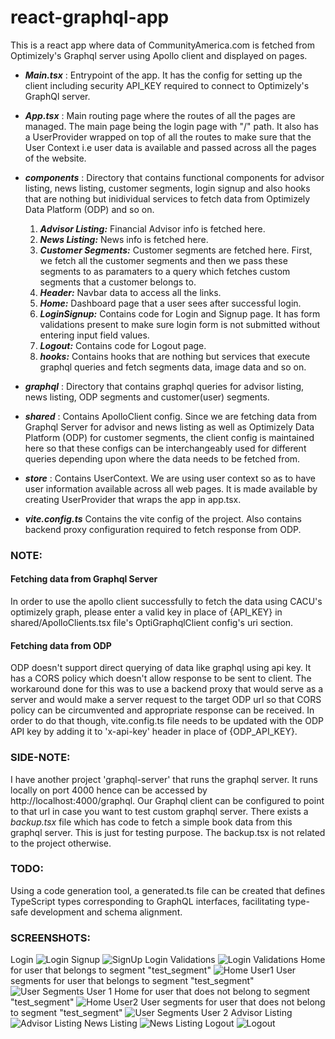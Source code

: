 # react-graphql-app

This is a react app where data of CommunityAmerica.com is fetched from Optimizely's Graphql server using Apollo client and displayed on pages.

- **_Main.tsx_** : Entrypoint of the app. It has the config for setting up the client including security API_KEY required to connect to Optimizely's GraphQl server.

- **_App.tsx_** : Main routing page where the routes of all the pages are managed. The main page being the login page with "/" path. It also has a UserProvider wrapped on top of all the routes to make sure that the User Context i.e user data is available and passed across all the pages of the website.

- **_components_** : Directory that contains functional components for advisor listing, news listing, customer segments, login signup and also hooks that are nothing but inidividual services to fetch data from Optimizely Data Platform (ODP) and so on.

  1. **_Advisor Listing:_** Financial Advisor info is fetched here.
  2. **_News Listing:_** News info is fetched here.
  3. **_Customer Segments:_** Customer segments are fetched here. First, we fetch all the customer segments and then we pass these segments to as paramaters to a query which fetches custom segments that a customer belongs to.
  4. **_Header:_** Navbar data to access all the links.
  5. **_Home:_** Dashboard page that a user sees after successful login.
  6. **_LoginSignup:_** Contains code for Login and Signup page. It has form validations present to make sure login form is not submitted without entering input field values.
  7. **_Logout:_** Contains code for Logout page.
  8. **_hooks:_** Contains hooks that are nothing but services that execute graphql queries and fetch segments data, image data and so on.

- **_graphql_** : Directory that contains graphql queries for advisor listing, news listing, ODP segments and customer(user) segments.

- **_shared_** : Contains ApolloClient config. Since we are fetching data from Graphql Server for advisor and news listing as well as Optimizely Data Platform (ODP) for customer segments, the client config is maintained here so that these configs can be interchangeably used for different queries depending upon where the data needs to be fetched from.

- **_store_** : Contains UserContext. We are using user context so as to have user information available across all web pages. It is made available by creating UserProvider that wraps the app in app.tsx.

- **_vite.config.ts_** Contains the vite config of the project. Also contains backend proxy configuration required to fetch response from ODP.

### NOTE:

#### Fetching data from Graphql Server

In order to use the apollo client successfully to fetch the data using CACU's optimizely graph, please enter a valid key in place of {API_KEY} in shared/ApolloClients.tsx file's OptiGraphqlClient config's uri section.

#### Fetching data from ODP

ODP doesn't support direct querying of data like graphql using api key. It has a CORS policy which doesn't allow response to be sent to client. The workaround done for this was to use a backend proxy that would serve as a server and would make a server request to the target ODP url so that CORS policy can be circumvented and appropriate response can be received. In order to do that though, vite.config.ts file needs to be updated with the ODP API key by adding it to 'x-api-key' header in place of {ODP_API_KEY}.

### SIDE-NOTE:

I have another project 'graphql-server' that runs the graphql server. It runs locally on port 4000 hence can be accessed by http://localhost:4000/graphql.
Our Graphql client can be configured to point to that url in case you want to test custom graphql server. There exists a _backup.tsx_ file which has code to fetch a simple book data from this graphql server. This is just for testing purpose. The backup.tsx is not related to the project otherwise.

### TODO:

Using a code generation tool, a generated.ts file can be created that defines TypeScript types corresponding to GraphQL interfaces, facilitating type-safe development and schema alignment.

### SCREENSHOTS:

Login
![Login](Login.png)
Signup
![SignUp](<Screen Shot 2025-08-07 at 1.30.20 PM.png>)
Login Validations
![Login Validations](<Screen Shot 2025-08-07 at 1.32.33 PM.png>)
Home for user that belongs to segment "test_segment"
![Home User1](<User 1 Home.png>)
User segments for user that belongs to segment "test_segment"
![User Segments User 1](<Screen Shot 2025-08-07 at 1.38.43 PM.png>)
Home for user that does not belong to segment "test_segment"
![Home User2](<User 2 Home.png>)
User segments for user that does not belong to segment "test_segment"
![User Segments User 2](<Screen Shot 2025-08-07 at 1.42.32 PM.png>)
Advisor Listing
![Advisor Listing](<Screen Shot 2025-08-07 at 1.45.23 PM.png>)
News Listing
![News Listing](<Screen Shot 2025-08-07 at 1.46.22 PM.png>)
Logout
![Logout](<Screen Shot 2025-08-07 at 1.47.25 PM.png>)
